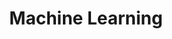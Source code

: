 ---
layout: archive
permalink: /machine-learning/
title: "Machine Learning"
author-profile: true
header:
    image: "/image/Machine-learning-page-banner.jpg"
---